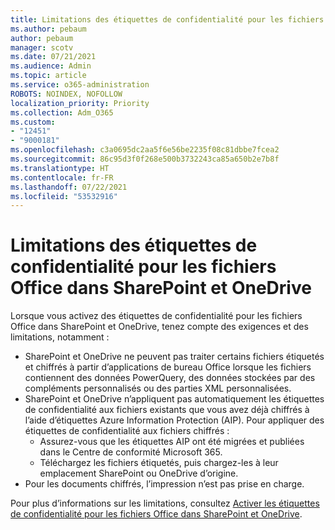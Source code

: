 ```yaml
---
title: Limitations des étiquettes de confidentialité pour les fichiers Office dans SharePoint et OneDrive
ms.author: pebaum
author: pebaum
manager: scotv
ms.date: 07/21/2021
ms.audience: Admin
ms.topic: article
ms.service: o365-administration
ROBOTS: NOINDEX, NOFOLLOW
localization_priority: Priority
ms.collection: Adm_O365
ms.custom:
- "12451"
- "9000181"
ms.openlocfilehash: c3a0695dc2aa5f6e56be2235f08c81dbbe7fcea2
ms.sourcegitcommit: 86c95d3f0f268e500b3732243ca85a650b2e7b8f
ms.translationtype: HT
ms.contentlocale: fr-FR
ms.lasthandoff: 07/22/2021
ms.locfileid: "53532916"
---
```

# <a name="limitations-for-sensitivity-labels-for-office-files-in-sharepoint-and-onedrive"></a>Limitations des étiquettes de confidentialité pour les fichiers Office dans SharePoint et OneDrive

Lorsque vous activez des étiquettes de confidentialité pour les fichiers Office dans SharePoint et OneDrive, tenez compte des exigences et des limitations, notamment :

- SharePoint et OneDrive ne peuvent pas traiter certains fichiers étiquetés et chiffrés à partir d’applications de bureau Office lorsque les fichiers contiennent des données PowerQuery, des données stockées par des compléments personnalisés ou des parties XML personnalisées.
- SharePoint et OneDrive n’appliquent pas automatiquement les étiquettes de confidentialité aux fichiers existants que vous avez déjà chiffrés à l’aide d’étiquettes Azure Information Protection (AIP). Pour appliquer des étiquettes de confidentialité aux fichiers chiffrés : 
    - Assurez-vous que les étiquettes AIP ont été migrées et publiées dans le Centre de conformité Microsoft 365.
    - Téléchargez les fichiers étiquetés, puis chargez-les à leur emplacement SharePoint ou OneDrive d’origine.
- Pour les documents chiffrés, l’impression n’est pas prise en charge.

Pour plus d’informations sur les limitations, consultez [Activer les étiquettes de confidentialité pour les fichiers Office dans SharePoint et OneDrive](/microsoft-365/compliance/sensitivity-labels-sharepoint-onedrive-files#limitations).
